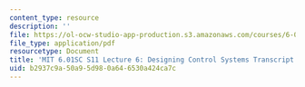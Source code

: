 ```yaml
---
content_type: resource
description: ''
file: https://ol-ocw-studio-app-production.s3.amazonaws.com/courses/6-01sc-introduction-to-electrical-engineering-and-computer-science-i-spring-2011/b2937c9a50a95d980a646530a424ca7c_MIT6_01SC_S11_lec06_300k.pdf
file_type: application/pdf
resourcetype: Document
title: 'MIT 6.01SC S11 Lecture 6: Designing Control Systems Transcript'
uid: b2937c9a-50a9-5d98-0a64-6530a424ca7c
---
```

